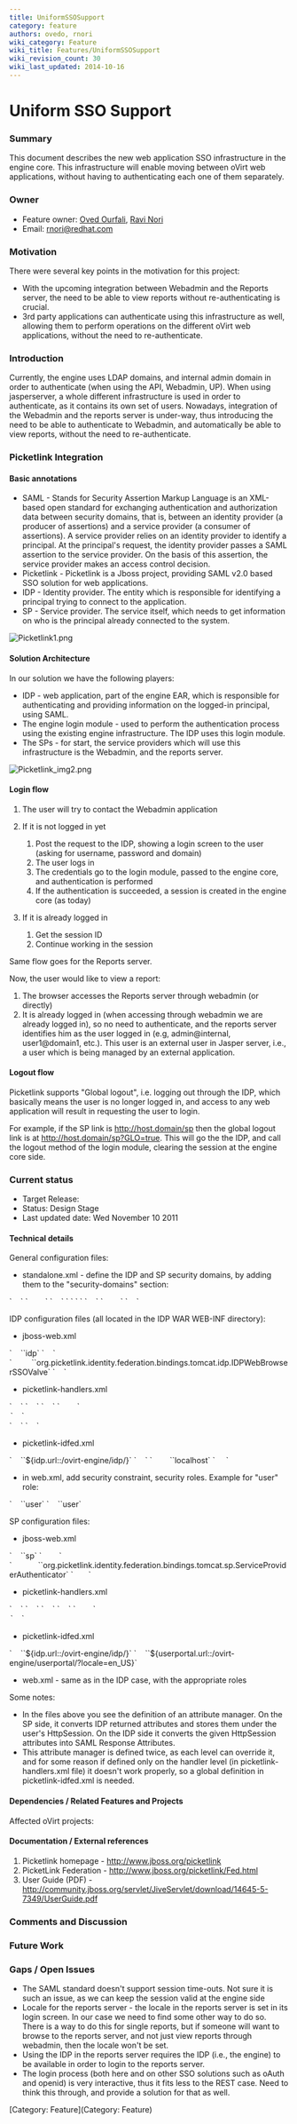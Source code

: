 ```yaml
---
title: UniformSSOSupport
category: feature
authors: ovedo, rnori
wiki_category: Feature
wiki_title: Features/UniformSSOSupport
wiki_revision_count: 30
wiki_last_updated: 2014-10-16
---
```


# Uniform SSO Support

### Summary

This document describes the new web application SSO infrastructure in the engine core. This infrastructure will enable moving between oVirt web applications, without having to authenticating each one of them separately.

### Owner

*   Feature owner: [ Oved Ourfali](User:Ovedo), [ Ravi Nori](User:Rnori)
*   Email: rnori@redhat.com

### Motivation

There were several key points in the motivation for this project:

*   With the upcoming integration between Webadmin and the Reports server, the need to be able to view reports without re-authenticating is crucial.
*   3rd party applications can authenticate using this infrastructure as well, allowing them to perform operations on the different oVirt web applications, without the need to re-authenticate.

### Introduction

Currently, the engine uses LDAP domains, and internal admin domain in order to authenticate (when using the API, Webadmin, UP). When using jasperserver, a whole different infrastructure is used in order to authenticate, as it contains its own set of users. Nowadays, integration of the Webadmin and the reports server is under-way, thus introducing the need to be able to authenticate to Webadmin, and automatically be able to view reports, without the need to re-authenticate.

### Picketlink Integration

#### Basic annotations

*   SAML - Stands for Security Assertion Markup Language is an XML-based open standard for exchanging authentication and authorization data between security domains, that is, between an identity provider (a producer of assertions) and a service provider (a consumer of assertions). A service provider relies on an identity provider to identify a principal. At the principal's request, the identity provider passes a SAML assertion to the service provider. On the basis of this assertion, the service provider makes an access control decision.
*   Picketlink - Picketlink is a Jboss project, providing SAML v2.0 based SSO solution for web applications.
*   IDP - Identity provider. The entity which is responsible for identifying a principal trying to connect to the application.
*   SP - Service provider. The service itself, which needs to get information on who is the principal already connected to the system.

![](Picketlink1.png "Picketlink1.png")

#### Solution Architecture

In our solution we have the following players:

*   IDP - web application, part of the engine EAR, which is responsible for authenticating and providing information on the logged-in principal, using SAML.
*   The engine login module - used to perform the authentication process using the existing engine infrastructure. The IDP uses this login module.
*   The SPs - for start, the service providers which will use this infrastructure is the Webadmin, and the reports server.

![](Picketlink_img2.png "Picketlink_img2.png")

#### Login flow

1.  The user will try to contact the Webadmin application
2.  If it is not logged in yet
    1.  Post the request to the IDP, showing a login screen to the user (asking for username, password and domain)
    2.  The user logs in
    3.  The credentials go to the login module, passed to the engine core, and authentication is performed
    4.  If the authentication is succeeded, a session is created in the engine core (as today)

3.  If it is already logged in
    1.  Get the session ID
    2.  Continue working in the session

Same flow goes for the Reports server.

Now, the user would like to view a report:

1.  The browser accesses the Reports server through webadmin (or directly)
2.  It is already logged in (when accessing through webadmin we are already logged in), so no need to authenticate, and the reports server identifies him as the user logged in (e.g, admin@internal, user1@domain1, etc.). This user is an external user in Jasper server, i.e., a user which is being managed by an external application.

#### Logout flow

Picketlink supports "Global logout", i.e. logging out through the IDP, which basically means the user is no longer logged in, and access to any web application will result in requesting the user to login.

For example, if the SP link is <http://host.domain/sp> then the global logout link is at <http://host.domain/sp?GLO=true>. This will go the the IDP, and call the logout method of the login module, clearing the session at the engine core side.

### Current status

*   Target Release:
*   Status: Design Stage
*   Last updated date: Wed November 10 2011

#### Technical details

General configuration files:

*   standalone.xml - define the IDP and SP security domains, by adding them to the "security-domains" section:

<security-domain name="sp" cache-type="default">
`    `<authentication>
`        `<login-module code="org.picketlink.identity.federation.bindings.jboss.auth.SAML2LoginModule" flag="required"/>
`    `</authentication>
` `</security-domain>
` `<security-domain name="idp" cache-type="default">
`    `<authentication>
`        `<login-module code="org.ovirt.engine.core.idp.EngineLoginModule" flag="required"/>
`    `</authentication>
</security-domain>

IDP configuration files (all located in the IDP WAR WEB-INF directory):

*   jboss-web.xml

<jboss-web>
`    `<security-domain>`idp`</security-domain>
`    `<valve>
`         `<class-name>`org.picketlink.identity.federation.bindings.tomcat.idp.IDPWebBrowserSSOValve`</class-name>
`    `</valve>
</jboss-web>

*   picketlink-handlers.xml

<Handlers xmlns="urn:picketlink:identity-federation:handler:config:2.1">
`    `<Handler class="org.picketlink.identity.federation.web.handlers.saml2.SAML2IssuerTrustHandler" />
`    `<Handler class="org.picketlink.identity.federation.web.handlers.saml2.SAML2LogOutHandler" />
`    `<Handler class="org.ovirt.engine.core.idp.EngineAttributeHandler" >
`        `<Option Key="ATTRIBUTE_ KEYS" Value="picketlink.roles"/>
`    `</Handler>
`    `<Handler class="org.picketlink.identity.federation.web.handlers.saml2.SAML2AuthenticationHandler" />
`    `<Handler class="org.picketlink.identity.federation.web.handlers.saml2.RolesGenerationHandler" />
</Handlers>

*   picketlink-idfed.xml

<PicketLinkIDP xmlns="urn:picketlink:identity-federation:config:2.1">
`    `<IdentityURL>`${idp.url::/ovirt-engine/idp/}`</IdentityURL>
`    `<Trust>
`        `<Domains>`localhost`</Domains>
`     `</Trust>
</PicketLinkIDP>

*   in web.xml, add security constraint, security roles. Example for "user" role:

<auth-constraint>
`    `<role-name>`user`</role-name>
</auth-constraint>
<security-role>
`    `<role-name>`user`</role-name>
</security-role>

SP configuration files:

*   jboss-web.xml

<?xml version="1.0" encoding="UTF-8"?>
<jboss-web>
`    `<security-domain>`sp`</security-domain>
`        `<valve>
`            `<class-name>`org.picketlink.identity.federation.bindings.tomcat.sp.ServiceProviderAuthenticator`</class-name>
`       `</valve>
</jboss-web>

*   picketlink-handlers.xml

<Handlers xmlns="urn:picketlink:identity-federation:handler:config:2.1">
`    `<Handler class="org.picketlink.identity.federation.web.handlers.saml2.SAML2LogOutHandler" />
`    `<Handler class="org.picketlink.identity.federation.web.handlers.saml2.SAML2AuthenticationHandler" />
`    `<Handler class="org.picketlink.identity.federation.web.handlers.saml2.RolesGenerationHandler" />
`    `<Handler class="org.picketlink.identity.federation.web.handlers.saml2.SAML2AttributeHandler" >
`        `<Option Key="ATTRIBUTE_ KEYS" Value="picketlink.roles"/>
`    `</Handler>
</Handlers>

*   picketlink-idfed.xml

<PicketLinkSP xmlns="urn:picketlink:identity-federation:config:2.1" ServerEnvironment="tomcat" BindingType="POST">
`    `<IdentityURL>`${idp.url::/ovirt-engine/idp/}`</IdentityURL>
`    `<ServiceURL>`${userportal.url::/ovirt-engine/userportal/?locale=en_US}`</ServiceURL>
</PicketLinkSP>

*   web.xml - same as in the IDP case, with the appropriate roles

Some notes:

*   In the files above you see the definition of an attribute manager. On the SP side, it converts IDP returned attributes and stores them under the user's HttpSession. On the IDP side it converts the given HttpSession attributes into SAML Response Attributes.
*   This attribute manager is defined twice, as each level can override it, and for some reason if defined only on the handler level (in picketlink-handlers.xml file) it doesn't work properly, so a global definition in picketlink-idfed.xml is needed.

#### Dependencies / Related Features and Projects

Affected oVirt projects:

#### Documentation / External references

1.  Picketlink homepage - <http://www.jboss.org/picketlink>
2.  PicketLink Federation - <http://www.jboss.org/picketlink/Fed.html>
3.  User Guide (PDF) - <http://community.jboss.org/servlet/JiveServlet/download/14645-5-7349/UserGuide.pdf>

### Comments and Discussion

### Future Work

### Gaps / Open Issues

*   The SAML standard doesn't support session time-outs. Not sure it is such an issue, as we can keep the session valid at the engine side
*   Locale for the reports server - the locale in the reports server is set in its login screen. In our case we need to find some other way to do so. There is a way to do this for single reports, but if someone will want to browse to the reports server, and not just view reports through webadmin, then the locale won't be set.
*   Using the IDP in the reports server requires the IDP (i.e., the engine) to be available in order to login to the reports server.
*   The login process (both here and on other SSO solutions such as oAuth and openid) is very interactive, thus it fits less to the REST case. Need to think this through, and provide a solution for that as well.

[Category: Feature](Category: Feature)

